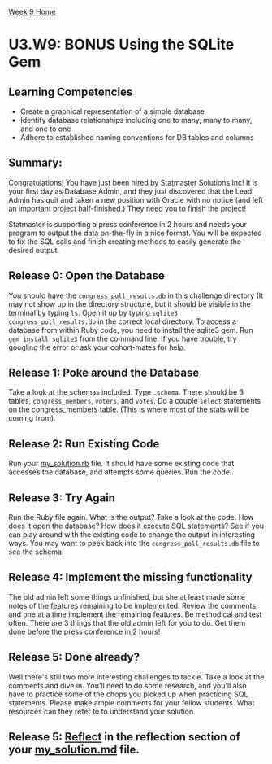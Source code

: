 [Week 9 Home](../../)

# U3.W9: BONUS Using the SQLite Gem

## Learning Competencies
- Create a graphical representation of a simple database
- Identify database relationships including one to many, many to many, and one to one
- Adhere to established naming conventions for DB tables and columns


## Summary:
Congratulations!  You have just been hired by Statmaster Solutions Inc!  It is your first day as Database Admin, and they just discovered that the Lead Admin has quit and taken a new position with Oracle with no notice (and left an important project half-finished.)  They need you to finish the project!

Statmaster is supporting a press conference in 2 hours and needs your program to output the data on-the-fly in a nice format.  You will be expected to fix the SQL calls and finish creating methods to easily generate the desired output.

## Release 0: Open the Database
You should have the `congress_poll_results.db` in this challenge directory (It may not show up in the directory structure, but it should be visible in the terminal by typing `ls`. Open it up by typing  `sqlite3 congress_poll_results.db` in the correct local directory. To access a database from within Ruby code, you need to install the sqlite3 gem.  Run `gem install sqlite3` from the command line. If you have trouble, try googling the error or ask your cohort-mates for help.

## Release 1: Poke around the Database
Take a look at the schemas included.  Type `.schema`.  There should be 3 tables, `congress_members`, `voters`, and `votes`.  Do a couple `select` statements on the congress_members table. (This is where most of the stats will be coming from).

## Release 2: Run Existing Code
Run your [my_solution.rb](my_solution.rb) file. It should have some existing code that accesses the database, and attempts some queries.  Run the code. 

## Release 3: Try Again
Run the Ruby file again. What is the output? Take a look at the code. How does it open the database?  How does it execute SQL statements?  See if you can play around with the existing code to change the output in interesting ways. You may want to peek back into the `congress_poll_results.db` file to see the schema.

## Release 4: Implement the missing functionality
The old admin left some things unfinished, but she at least made some notes of the features remaining to be implemented.  Review the comments and one at a time implement the remaining features.  Be methodical and test often.  There are 3 things that the old admin left for you to do.  Get them done before the press conference in 2 hours!

## Release 5: Done already?
Well there's still two more interesting challenges to tackle.  Take a look at the comments and dive in.  You'll need to do some research, and you'll also have to practice some of the chops you picked up when practicing SQL statements.  Please make ample comments for your fellow students.  What resources can they refer to to understand your solution.

## Release 5: [Reflect](https://github.com/Devbootcamp/phase-0-handbook/blob/master/coding-references/reflection-guidelines.md) in the reflection section of your [my_solution.md](my_solution.md) file.


